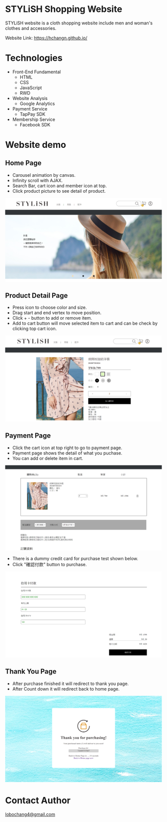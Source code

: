 # STYLiSH Shopping Website
  
STYLiSH website is a cloth shopping website include men and woman's clothes and accessories.
  
Website Link: https://hchangn.github.io/
  
# Technologies
* Front-End Fundamental
  * HTML
  * CSS
  * JavaScript
  * RWD
* Website Analysis
  * Google Analytics
* Payment Service
  * TapPay SDK
* Membership Service
  * Facebook SDK
  
# Website demo
  
## Home Page
  
* Carousel animation by canvas.
* Infinity scroll with AJAX.
* Search Bar, cart icon and member icon at top.
* Click product picture to see detail of product. 
  
![HomePage](https://github.com/HCHANGN/hchangn.github.io/blob/master/ReadmeIMG1.png "HomePage")
  
## Product Detail Page
  
* Press icon to choose color and size.
* Drag start and end vertex to move position.
* Click + - button to add or remove item.
* Add to cart button will move selected item to cart and can be check by clicking top cart icon. 
  
![DetailPage](https://github.com/HCHANGN/hchangn.github.io/blob/master/ReadmeIMG2.png "DetailPage")

## Payment Page
  
* Click the cart icon at top right to go to payment page.
* Payment page shows the detail of what you puchase.
* You can add or delete item in cart.
  
![PaymentPage](https://github.com/HCHANGN/hchangn.github.io/blob/master/ReadmeIMG3.png "PaymentPage")
  
* There is a dummy credit card for purchase test shown below.
* Click "確認付款" button to purchase.
  
![PaymentPage](https://github.com/HCHANGN/hchangn.github.io/blob/master/ReadmeIMG4.png "PaymentPage")


## Thank You Page

* After purchase finished it will redirect to thank you page.
* After Count down it will redirect back to home page.

![PaymentPage](https://github.com/HCHANGN/hchangn.github.io/blob/master/ReadmeIMG5.png "PaymentPage")

# Contact Author
  
lobochang4@gmail.com
